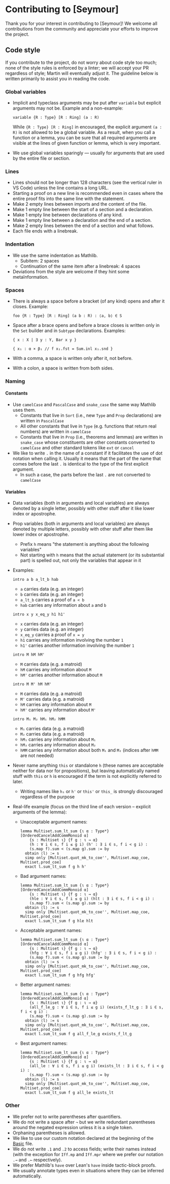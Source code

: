 # Contributing to [Seymour]

Thank you for your interest in contributing to [Seymour]!
We welcome all contributions from the community and appreciate your efforts to improve the project.

## Code style

If you contribute to the project, do not worry about code style too much;
none of the style rules is enforced by a linter;
we will accept your PR regardless of style;
Martin will eventually adjust it.
The guideline below is written primarily to assist you in reading the code.

### Global variables

- Implicit and typeclass arguments may be put after `variable` but explicit arguments may not be. Example and a non-example:

  `variable {R : Type} [R : Ring] (a : R)`

  While `{R : Type} [R : Ring]` in encouraged, the explicit argument `(a : R)` is not allowed to be a global variable.
  As a result, when you call a function or a lemma, you can be sure that all required arguments are visible at the lines of given function or lemma,
  which is very important.
- We use global variables sparingly — usually for arguments that are used by the entire file or section.

### Lines

- Lines should not be longer than 128 characters (see the vertical ruler in VS Code) unless the line contains a long URL.
- Starting a proof on a new line is recommended even in cases where the entire proof fits into the same line with the statement.
- Make 2 empty lines between imports and the content of the file.
- Make 1 empty line between the start of a section and a declaration.
- Make 1 empty line between declarations of any kind.
- Make 1 empty line between a declaration and the end of a section.
- Make 2 empty lines between the end of a section and what follows.
- Each file ends with a linebreak.

### Indentation

- We use the same indentation as Mathlib.
  - Subitem: 2 spaces
  - Continuation of the same item after a linebreak: 4 spaces
- Deviations from the style are welcome if they hint some metaïnformation.

### Spaces

- There is always a space before a bracket (of any kind) opens and after it closes. Example:

  `foo {R : Type} [R : Ring] (a b : R) : ⟨a, b⟩ ∈ S`
- Space after a brace opens and before a brace closes is written only in the `Set` builder and in `Subtype` declarations. Examples:

  `{ x : X | ∃ y : Y, Bar x y }`

  `{ x₁ : α × β₁ // f x₁.fst = Sum.inl x₁.snd }`

- With a comma, a space is written only after it, not before.
- With a colon, a space is written from both sides.

### Naming

#### Constants

- Use `camelCase` and `PascalCase` and `snake_case` the same way Mathlib uses them.
  - Constants that live in `Sort` (i.e., new `Type` and `Prop` declarations) are written in `PascalCase`
  - All other constants that live in `Type` (e.g. functions that return real numbers) are written in `camelCase`
  - Constants that live in `Prop` (i.e., theorems and lemmas) are written in `snake_case` whose constituents are other constants converted to `camelCase` and other standard tokens like `ext` or `cancel`
- We like to write `.` in the name of a constant if it facilitates the use of dot notation when calling it. Usually it means that the part of the name that comes before the last `.` is identical to the type of the first explicit argument.
  - In such a case, the parts before the last `.` are not converted to `camelCase`

#### Variables

- Data variables (both in arguments and local variables) are always denoted by a single letter, possibly with other stuff after it like lower index or apostrophe.
- Prop variables (both in arguments and local variables) are always denoted by multiple letters, possibly with other stuff after them like lower index or apostrophe.
  - Prefix `h` means "the statement is anything about the following variables"
  - Not starting with `h` means that the actual statement (or its substantial part) is spelled out, not only the variables that appear in it
- Examples:

  `intro a b a_lt_b hab`
  - `a` carries data (e.g. an integer)
  - `b` carries data (e.g. an integer)
  - `a_lt_b` carries a proof of `a < b`
  - `hab` carries any information about `a` and `b`

  `intro x y x_eq_y h1 h1'`
  - `x` carries data (e.g. an integer)
  - `y` carries data (e.g. an integer)
  - `x_eq_y` carries a proof of `x = y`
  - `h1` carries any information involving the number `1`
  - `h1'` carries another information involving the number `1`

  `intro M hM hM'`
  - `M` carries data (e.g. a matroid)
  - `hM` carries any information about `M`
  - `hM'` carries another information about `M`

  `intro M M' hM hM'`
  - `M` carries data (e.g. a matroid)
  - `M'` carries data (e.g. a matroid)
  - `hM` carries any information about `M`
  - `hM'` carries any information about `M'`

  `intro M₁ M₂ hM₁ hM₂ hMM`
  - `M₁` carries data (e.g. a matroid)
  - `M₂` carries data (e.g. a matroid)
  - `hM₁` carries any information about `M₁`
  - `hM₂` carries any information about `M₂`
  - `hMM` carries any information about both `M₁` and `M₂` (indices after `hMM` are not needed)
- Never name anything `this` or standalone `h` (these names are acceptable neither for data nor for propositions), but leaving automatically named stuff with `this` or `h` is encouraged if the term is not explicitly referred to later.
  - Writing names like `h₁` or `h'` or `this'` or `this_` is strongly discouraged regardless of the purpose
- Real-life example (focus on the third line of each version – explicit arguments of the lemma):
  - Unacceptable argument names:
    ```lean
    lemma Multiset.sum_lt_sum {ι α : Type*} [OrderedCancelAddCommMonoid α]
        {s : Multiset ι} {f g : ι → α}
        (h : ∀ i ∈ s, f i ≤ g i) (h' : ∃ i ∈ s, f i < g i) :
        (s.map f).sum < (s.map g).sum := by
      obtain ⟨l⟩ := s
      simp only [Multiset.quot_mk_to_coe'', Multiset.map_coe, Multiset.prod_coe]
      exact l.sum_lt_sum f g h h'
    ```
  - Bad argument names:
    ```lean
    lemma Multiset.sum_lt_sum {ι α : Type*} [OrderedCancelAddCommMonoid α]
        {s : Multiset ι} {f g : ι → α}
        (hle : ∀ i ∈ s, f i ≤ g i) (hlt : ∃ i ∈ s, f i < g i) :
        (s.map f).sum < (s.map g).sum := by
      obtain ⟨l⟩ := s
      simp only [Multiset.quot_mk_to_coe'', Multiset.map_coe, Multiset.prod_coe]
      exact l.sum_lt_sum f g hle hlt
    ```
  - Acceptable argument names:
    ```lean
    lemma Multiset.sum_lt_sum {ι α : Type*} [OrderedCancelAddCommMonoid α]
        {s : Multiset ι} {f g : ι → α}
        (hfg : ∀ i ∈ s, f i ≤ g i) (hfg' : ∃ i ∈ s, f i < g i) :
        (s.map f).sum < (s.map g).sum := by
      obtain ⟨l⟩ := s
      simp only [Multiset.quot_mk_to_coe'', Multiset.map_coe, Multiset.prod_coe]
      exact l.sum_lt_sum f g hfg hfg'
    ```
  - Better argument names:
    ```lean
    lemma Multiset.sum_lt_sum {ι α : Type*} [OrderedCancelAddCommMonoid α]
        {s : Multiset ι} {f g : ι → α}
        (all_f_le_g : ∀ i ∈ s, f i ≤ g i) (exists_f_lt_g : ∃ i ∈ s, f i < g i) :
        (s.map f).sum < (s.map g).sum := by
      obtain ⟨l⟩ := s
      simp only [Multiset.quot_mk_to_coe'', Multiset.map_coe, Multiset.prod_coe]
      exact l.sum_lt_sum f g all_f_le_g exists_f_lt_g
    ```
  - Best argument names:
    ```lean
    lemma Multiset.sum_lt_sum {ι α : Type*} [OrderedCancelAddCommMonoid α]
        {s : Multiset ι} {f g : ι → α}
        (all_le : ∀ i ∈ s, f i ≤ g i) (exists_lt : ∃ i ∈ s, f i < g i) :
        (s.map f).sum < (s.map g).sum := by
      obtain ⟨l⟩ := s
      simp only [Multiset.quot_mk_to_coe'', Multiset.map_coe, Multiset.prod_coe]
      exact l.sum_lt_sum f g all_le exists_lt
    ```

### Other

- We prefer not to write parentheses after quantifiers.
- We do not write a space after `¬` but we write redundant parentheses around the negated expression unless it is a single token.
- Orphaning parentheses is allowed.
- We like to use our custom notation declared at the beginning of the [Basic](https://github.com/Ivan-Sergeyev/seymour/blob/main/Seymour/Basic.lean) file.
- We do not write `.1` and `.2` to access fields; write their names instead (with the exception for `Iff.mp` and `Iff.mpr` where we prefer our notation `.→` and `.←` respectively).
- We prefer Mathlib's `have` over Lean's `have` inside tactic-block proofs.
- We usually annotate types even in situations where they can be inferred automatically.
